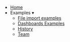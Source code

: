 - [Home](/) &nbsp; &nbsp;
- Examples <span class="arrow">&#x25BE;</span>
  - [File import examples]()
  - [Dashboards Examples]()
  - [History]()
  - [Team]()
